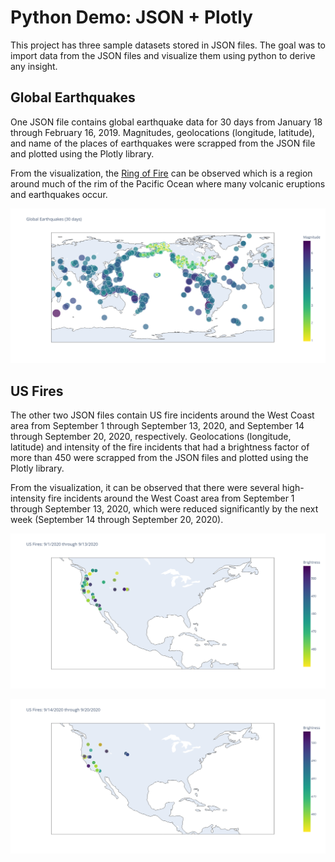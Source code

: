 # Python Demo: JSON + Plotly

This project has three sample datasets stored in JSON files. The goal was to
import data from the JSON files and visualize them using python to derive any
insight.

## Global Earthquakes

One JSON file contains global earthquake data for 30 days from January 18
through February 16, 2019. Magnitudes, geolocations (longitude, latitude), and
name of the places of earthquakes were scrapped from the JSON file and plotted
using the Plotly library.

From the visualization, the [Ring of
Fire](https://en.wikipedia.org/wiki/Ring_of_Fire) can be observed which is a
region around much of the rim of the Pacific Ocean where many volcanic eruptions
and earthquakes occur.

![The Ring of Fire](images/eq_30_days.png)

## US Fires

The other two JSON files contain US fire incidents around the West Coast area
from September 1 through September 13, 2020, and September 14 through September
20, 2020, respectively. Geolocations (longitude, latitude) and intensity of the
fire incidents that had a brightness factor of more than 450 were scrapped from
the JSON files and plotted using the Plotly library.

From the visualization, it can be observed that there were several
high-intensity fire incidents around the West Coast area from September 1
through September 13, 2020, which were reduced significantly by the next week
(September 14 through September 20, 2020).

![US Fires: 9/1/2020 through 9/13/2020](images/US_fires_9_1.png)

![US Fires: 9/14/2020 through 9/20/2020](images/US_fires_9_14.png)